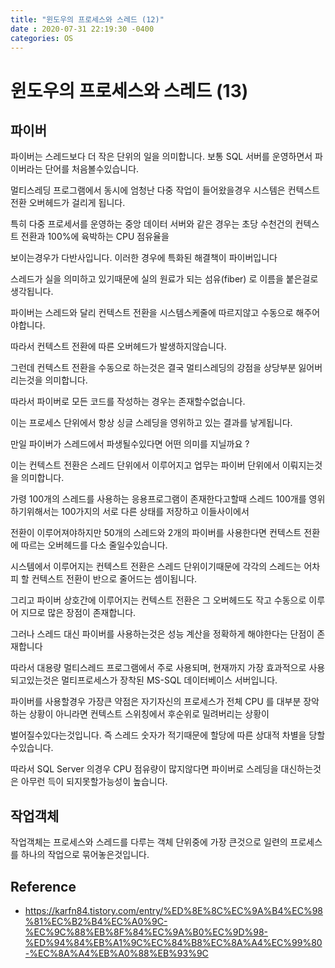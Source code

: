 ```yaml
---
title: "윈도우의 프로세스와 스레드 (12)"
date : 2020-07-31 22:19:30 -0400
categories: OS
---
```


# 윈도우의 프로세스와 스레드 (13)

## 파이버

파이버는 스레드보다 더 작은 단위의 일을 의미합니다. 보통 SQL 서버를 운영하면서 파이버라는 단어를 처음볼수있습니다.

멀티스레딩 프로그램에서 동시에 엄청난 다중 작업이 들어왔을경우 시스템은 컨텍스트 전환 오버헤드가 걸리게 됩니다.

특히 다중 프로세서를 운영하는 중앙 데이터 서버와 같은 경우는 초당 수천건의 컨텍스트 전환과 100%에 육박하는 CPU 점유율을 

보이는경우가 다반사입니다. 이러한 경우에 특화된 해결책이 파이버입니다

스레드가 실을 의미하고 있기때문에 실의 원료가 되는 섬유(fiber) 로 이름을 붙은걸로 생각됩니다.

파이버는 스레드와 달리 컨텍스트 전환을 시스템스케줄에 따르지않고 수동으로 해주어야합니다.

따라서 컨텍스트 전환에 따른 오버헤드가 발생하지않습니다.

그런데 컨텍스트 전환을 수동으로 하는것은 결국 멀티스레딩의 강점을 상당부분 잃어버리는것을 의미합니다.

따라서 파이버로 모든 코드를 작성하는 경우는 존재할수없습니다.

이는 프로세스 단위에서 항상 싱글 스레딩을 영위하고 있는 결과를 낳게됩니다.

만일 파이버가 스레드에서 파생될수있다면 어떤 의미를 지닐까요 ?

이는 컨텍스트 전환은 스레드 단위에서 이루어지고 업무는 파이버 단위에서 이뤄지는것을 의미합니다.

가령 100개의 스레드를 사용하는 응용프로그램이 존재한다고할때 스레드 100개를 영위하기위해서는 100가지의 서로 다른 상태를 저장하고 이들사이에서

전환이 이루어져야하지만 50개의 스레드와 2개의 파이버를 사용한다면 컨텍스트 전환에 따르는 오버헤드를 다소 줄일수있습니다.

시스템에서 이루어지는 컨텍스트 전환은 스레드 단위이기때문에 각각의 스레드는 어차피 할 컨텍스트 전환이 반으로 줄어드는 셈이됩니다.

그리고 파이버 상호간에 이루어지는 컨텍스트 전환은 그 오버헤드도 작고 수동으로 이루어 지므로 많은 장점이 존재합니다.

그러나 스레드 대신 파이버를 사용하는것은 성능 계산을 정확하게 해야한다는 단점이 존재합니다

따라서 대용량 멀티스레드 프로그램에서 주로 사용되며, 현재까지 가장 효과적으로 사용되고있는것은 멀티프로세스가 장착된 MS-SQL 데이터베이스 서버입니다.

파이버를 사용할경우 가장큰 약점은 자기자신의 프로세스가 전체 CPU 를 대부분 장악하는 상황이 아니라면 컨텍스트 스위칭에서 후순위로 밀려버리는 상황이

벌어질수있다는것입니다. 즉 스레드 숫자가 적기때문에 할당에 따른 상대적 차별을 당할수있습니다.

따라서 SQL Server 의경우 CPU 점유량이 많지않다면 파이버로 스레딩을 대신하는것은 아무런 득이 되지못할가능성이 높습니다.

## 작업객체

작업객체는 프로세스와 스레드를 다루는 객체 단위중에 가장 큰것으로 일련의 프로세스를 하나의 작업으로 묶어놓은것입니다.



## Reference

- https://karfn84.tistory.com/entry/%ED%8E%8C%EC%9A%B4%EC%98%81%EC%B2%B4%EC%A0%9C-%EC%9C%88%EB%8F%84%EC%9A%B0%EC%9D%98-%ED%94%84%EB%A1%9C%EC%84%B8%EC%8A%A4%EC%99%80-%EC%8A%A4%EB%A0%88%EB%93%9C
